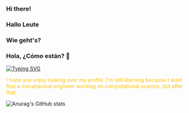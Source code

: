 ### Hi there!
### Hallo Leute
### Wie geht's?
### Hola, ¿Cómo están?  👋

<a href="https://git.io/typing-svg"><img src="https://readme-typing-svg.demolab.com?font=Agbalumo&pause=1000&color=FFC000&center=true&random=false&width=435&lines=I'm+Jos%C3%A9+G.+Herrera+G.;A++Jr.+Programmer" alt="Typing SVG" />
</a>
<p style="color: #FFC000">I hope you enjoy looking over my profile. I'm still learning because I wast first a mecahanical enginner working on computational science, but after that,  </p> 


![Anurag's GitHub stats](https://github-readme-stats.vercel.app/api?username=josgherg&show_icons=true&theme=vision-friendly-dark )


